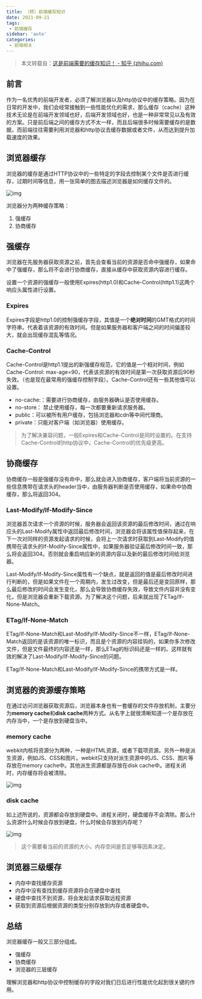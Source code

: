```yaml
---
title: （转）前端缓存知识
date: 2021-09-21
tags:
 - 前端缓存
sidebar: 'auto'
categories:
 - 前端相关
---
```


>本文转载自：[这是前端需要的缓存知识！ - 知乎 (zhihu.com)](https://zhuanlan.zhihu.com/p/142311416)

## 前言

作为一名优秀的前端开发者，必须了解浏览器以及http协议中的缓存策略。因为在日常的开发中，我们会经常接触到一些性能优化的需求，那么缓存（cache）这种技术无论是在前端开发领域也好，后端开发领域也好，也是一种非常常见以及有效的方案。只是前后端之间的缓存方式不太一样，而且后端很多时候需要缓存的是数据，而前端往往需要利用浏览器和http协议去缓存数据或者文件，从而达到提升加载速度的效果。

## 浏览器缓存

浏览器的缓存是通过HTTP协议中的一些特定的字段去控制某个文件是否进行缓存，过期时间等信息，用一张简单的图去描述浏览器是如何缓存文件的。

![img](https://pic4.zhimg.com/80/v2-1bbb2c440c496bc579f0a2477b8a8f1f_720w.jpg)

浏览器分为两种缓存策略：

1. 强缓存
2. 协商缓存

## 强缓存

浏览器在先服务器获取资源之前，首先会查看当前的资源是否命中强缓存，如果命中了强缓存，那么将不会进行协商缓存，直接从缓存中获取资源内容进行缓存。

设置一个资源的强缓存一般使用Expires(http1.0)和Cache-Control(http1.1)这两个响应头属性进行设置。

### Expires

Expires字段是http1.0的控制强缓存字段，其值是一个**绝对时间**的GMT格式的时间字符串。代表着该资源的有效时间。但是如果服务器和客户端之间的时间偏差较大，就会出现缓存混乱等情况。

### Cache-Control

Cache-Control是http1.1提出的新强缓存规范，它的值是一个相对时间，例如Cache-Control: max-age=90，代表该资源的有效时间是第一次获取资源后90秒失效。（也是现在最常用的强缓存控制字段）。Cache-Control还有一些其他值可以设置。

- no-cache:：需要进行协商缓存，由服务器确认是否使用缓存。
- no-store： 禁止使用缓存，每一次都要重新请求服务器。
- public：可以被所有用户缓存，包括浏览器和cdn等中间代理商。
- private：只能对客户端（如浏览器）使用缓存。

> 为了解决兼容问题，一般Expires和Cache-Control是同时设置的。在支持Cache-Control的http协议中，Cache-Control的优先级更高。

## 协商缓存

协商缓存一般是强缓存没有命中，那么就会进入协商缓存，客户端将当前资源的一些信息携带在请求头的header当中，由服务器判断是否使用缓存，如果命中协商缓存，那么将返回304。

### Last-Modify/If-Modify-Since

浏览器首次请求一个资源的时候，服务器会返回该资源的最后修改时间，通过在响应头的Last-Modify属性中返回最后修改时间，浏览器会将该属性值保存起来，在下一次对同样的资源发起请求的时候，会将上一次请求时获取到Last-Modify的值携带在请求头的If-Modify-Since属性中，如果服务器验证最后修改时间一致，那么将会返回304。否则就会重启响应新的资源内容以及新的最后修改时间给浏览器。

Last-Modify/If-Modify-Since属性有一个缺点，就是返回的值是最后修改时间进行判断的，但是如果文件在一个周期内，发生过改变，但是最后还是变回原样，那么最后修改的时间会发生变化，那么会导致协商缓存失效，导致文件内容并没有变化，但是浏览器会重新下载资源。为了解决这个问题，后来就出现了ETag/If-None-Match。

### ETag/If-None-Match

ETag/If-None-Match和Last-Modify/If-Modify-Since不一样，ETag/If-None-Match返回的是该资源的唯一标识，而且是个资源的内容挂钩的，如果你多次修改文件，但是文件最终的内容还是一样，那么ETag的标识码还是一样的。这样就有效的解决了Last-Modify/If-Modify-Since的问题。

ETag/If-None-Match和Last-Modify/If-Modify-Since的携带方式是一样。

## 浏览器的资源缓存策略

在通过访问浏览器获取资源后，浏览器本身也有一套缓存的文件存放机制，主要分为**memory cache**和**disk cache**两种方式。从名字上就很清晰知道一个是存放在内存当中，一个是存放到硬盘当中。

### memory cache

webkit内核将资源分为两种，一种是HTML资源，或者下载项资源。另外一种是派生资源，例如JS、CSS和图片。webkit只支持对派生资源中的JS、CSS、图片等存放在memory cache中。其他派生资源都是存放在disk cache中。进程关闭时，内存缓存将会被清除。

![img](https://pic3.zhimg.com/80/v2-1d68403bd6e9a15932549c9e96289396_720w.png)

### disk cache

如上述所说的，资源都会存放到硬盘中。进程关闭时，硬盘缓存不会清除。那么什么资源什么时候会存放到硬盘，什么时候会存放到内存呢？

![img](https://pic4.zhimg.com/80/v2-1b995c207dd58cbf06af6d00ce95bdf3_720w.png)

> 这个需要看当前的资源的大小，内存空间是否足够等因素决定。

## 浏览器三级缓存

- 内存中查找缓存资源
- 内存中没有查找到缓存资源将会在硬盘中查找
- 硬盘中查找不到资源，将会发起请求获取远程资源
- 获取到资源后根据资源的类型分别存放到内存或者硬盘中。

## 总结

浏览器缓存一般又三部分组成。

- 强缓存
- 协商缓存
- 浏览器的三层缓存

理解浏览器和http协议中控制缓存的字段对我们日后进行性能优化起到很关键的作用。

